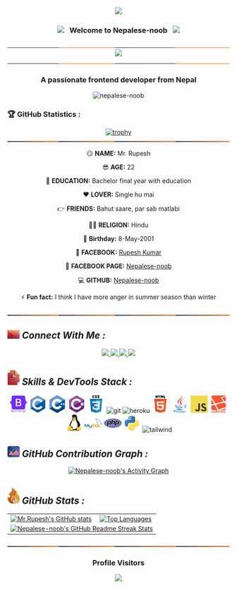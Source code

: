 <div align="center">
  <img src="https://img.shields.io/badge/MADE%20IN%20Nepal-Simple%20PROGRAMMER(bash,tkinter)-green?colorA=%23ff0000&colorB=%23017e40&style=flat-square">
</div>

<h3 align="center">
  <img src="https://emoji.discord.st/emojis/768b108d-274f-4f44-a634-8477b16efce7.gif" width="25">
  &nbsp; Welcome to Nepalese-noob &nbsp;
  <img src="https://emoji.discord.st/emojis/768b108d-274f-4f44-a634-8477b16efce7.gif" width="25">
</h3>

<div align="center">
  <img alt="line" src="https://github.com/DalpatRathore/dalpatrathore/blob/main/assets/images/line-1.svg">
</div>

<div align="center">
  <a href="https://git.io/typing-svg">
    <img src="https://readme-typing-svg.herokuapp.com?color=%23F70B10&size=15&lines=Me+Rupesh+Kumar+Mahato+hu...;Ye+sirf+1+name+nahi+hai...;Ye+ek+Brand+hai...;Thank+You+Everyone+Love+u+All...;Follow+karle;Profile+kaisa+laga?...">
  </a>
</div>

<div align="center">
  <img alt="line" src="https://github.com/DalpatRathore/dalpatrathore/blob/main/assets/images/line-1.svg">
</div>

<h3 align="center">A passionate frontend developer from Nepal</h3>

<p align="center">
  <img src="https://komarev.com/ghpvc/?username=Nepalese-noob&label=Profile%20views&color=eb4d3d&style=flat-square" alt="nepalese-noob" />
</p>

<h3 align="left"><b>🏆 GitHub Statistics :</b></h3>
<div align="center">
  <a href="https://github.com/nepalese-noob">
    <img title="trophy" src="https://github-profile-trophy.vercel.app/?username=Nepalese-noob&theme=monokai">
  </a>
</div>

<div align="center">
  <img alt="line" src="https://github.com/DalpatRathore/dalpatrathore/blob/main/assets/images/line-2.svg">
</div>

<div align="center">
  <p>😏 <strong>NAME:</strong> Mr. Rupesh</p>
  <p>😎 <strong>AGE:</strong> 22</p>
  <p>📕 <strong>EDUCATION:</strong> Bachelor final year with education</p>
  <p>❤ <strong>LOVER:</strong> Single hu mai</p>
  <p>👉 <strong>FRIENDS:</strong> Bahut saare, par sab matlabi</p>
  <p>🤲🏻 <strong>RELIGION:</strong> Hindu</p>
  <p>🙈 <strong>Birthday:</strong> 8-May-2001</p>
  <p>📱 <strong>FACEBOOK:</strong> <a href="https://www.facebook.com/mr.rupeshl">Rupesh Kumar</a></p>
  <p>📱 <strong>FACEBOOK PAGE:</strong> <a href="https://www.facebook.com/Nepalese-noob-102005712505313/">Nepalese-noob</a></p>
  <p>💻 <strong>GITHUB:</strong> <a href="https://github.com/nepalese-noob">Nepalese-noob</a></p>
  <p>⚡ <strong>Fun fact:</strong> I think I have more anger in summer season than winter</p>
</div>

<div align="center">
  <img alt="line" src="https://github.com/DalpatRathore/dalpatrathore/blob/main/assets/images/line-2.svg">
</div>

<h2 align="left"><img width="28" src="https://github.com/DalpatRathore/dalpatrathore/blob/main/assets/icons/icon-contact.png" /><i> Connect With Me :</i></h2>
<div align="center">
  <a href="https://www.instagram.com/rupeshkumarmahato97">
    <img src="https://img.shields.io/badge/IG-%40Rupesh.Kumar-red?style=for-the-badge&logo=instagram">
  </a>
  <a href="https://fb.com/4FR1D1.143">
    <img src="https://img.shields.io/badge/Facebook-green?style=for-the-badge&logo=facebook">
  </a>
  <a href="https://m.me/mr.rupeshl">
    <img src="https://img.shields.io/badge/Chat-Messenger-blue?style=for-the-badge&logo=messenger">
  </a>
  <a href="https://github.com/nepalese-noob">
    <img src="https://img.shields.io/badge/Github-Nepalese-Noobgreen?style=for-the-badge&logo=github">
  </a>
</div>

<h2 align="left"><img width="28" src="https://github.com/DalpatRathore/dalpatrathore/blob/main/assets/icons/icon-skills.png" /><i> Skills & DevTools Stack :</i></h2>
<div align="center">
  <img src="https://raw.githubusercontent.com/devicons/devicon/master/icons/bootstrap/bootstrap-plain-wordmark.svg" alt="bootstrap" width="40" height="40"/> 
  <img src="https://raw.githubusercontent.com/devicons/devicon/master/icons/c/c-original.svg" alt="c" width="40" height="40"/> 
  <img src="https://raw.githubusercontent.com/devicons/devicon/master/icons/cplusplus/cplusplus-original.svg" alt="cplusplus" width="40" height="40"/> 
  <img src="https://raw.githubusercontent.com/devicons/devicon/master/icons/csharp/csharp-original.svg" alt="csharp" width="40" height="40"/> 
  <img src="https://raw.githubusercontent.com/devicons/devicon/master/icons/css3/css3-original-wordmark.svg" alt="css3" width="40" height="40"/> 
  <img src="https://www.vectorlogo.zone/logos/git-scm/git-scm-icon.svg" alt="git" width="40" height="40"/> 
  <img src="https://www.vectorlogo.zone/logos/heroku/heroku-icon.svg" alt="heroku" width="40" height="40"/> 
  <img src="https://raw.githubusercontent.com/devicons/devicon/master/icons/html5/html5-original-wordmark.svg" alt="html5" width="40" height="40"/> 
  <img src="https://raw.githubusercontent.com/devicons/devicon/master/icons/java/java-original.svg" alt="java" width="40" height="40"/> 
  <img src="https://raw.githubusercontent.com/devicons/devicon/master/icons/javascript/javascript-original.svg" alt="javascript" width="40" height="40"/> 
  <img src="https://raw.githubusercontent.com/devicons/devicon/master/icons/laravel/laravel-plain-wordmark.svg" alt="laravel" width="40" height="40"/> 
  <img src="https://raw.githubusercontent.com/devicons/devicon/master/icons/linux/linux-original.svg" alt="linux" width="40" height="40"/> 
  <img src="https://raw.githubusercontent.com/devicons/devicon/master/icons/mysql/mysql-original-wordmark.svg" alt="mysql" width="40" height="40"/> 
  <img src="https://raw.githubusercontent.com/devicons/devicon/master/icons/php/php-original.svg" alt="php" width="40" height="40"/> 
  <img src="https://raw.githubusercontent.com/devicons/devicon/master/icons/python/python-original.svg" alt="python" width="40" height="40"/> 
  <img src="https://www.vectorlogo.zone/logos/tailwindcss/tailwindcss-icon.svg" alt="tailwind" width="40" height="40"/>
</div>

<h2 align="left"><img width="28" src="https://github.com/DalpatRathore/dalpatrathore/blob/main/assets/icons/icon-graph.png" /><i> GitHub Contribution Graph :</i></h2>
<div align="center">
  <a href="https://github.com/nepalese-noob/github-readme-activity-graph">
    <img alt="Nepalese-noob's Activity Graph" src="https://denvercoder1-activity-graph.herokuapp.com/graph/?username=nepalese-noob&bg_color=1F222E&color=F8D866&line=F85D7F&point=FFFFFF&hide_border=true">
  </a>
</div>

<h2 align="left"><img width="28" src="https://github.com/DalpatRathore/dalpatrathore/blob/main/assets/icons/icon-stats.png" /><i> GitHub Stats :</i></h2>
<table align="center">
  <tr>
    <td>
      <a href="https://github.com/nepalese-noob/github-readme-stats">
        <img src="https://github-readme-stats.vercel.app/api?username=nepalese-noob&count_private=true&show_icons=true&icon_color=FFA500&title_color=f4791f&bg_color=0,03071e,0F2027,03071e&text_color=abcdef&border_radius=10" alt="Mr.Rupesh's GitHub stats">
      </a>
    </td>
    <td>
      <a href="https://github.com/nepalese-noob/github-readme-stats">
        <img src="https://github-readme-stats.vercel.app/api/top-langs/?username=nepalese-noob&layout=compact&langs_count=10" alt="Top Languages">
      </a>
    </td>
  </tr>
  <tr>
    <td colspan="2" align="center">
      <a href="https://git.io/streak-stats">
        <img src="http://github-readme-streak-stats.herokuapp.com?user=nepalese-noob&hide_border=true&background=f6f8fa&stroke=001427&ring=e36414&fire=e36414&currStreakNum=03045e&sideNums=03045e&currStreakLabel=03045e&sideLabels=240046&dates=fb5607&date_format=j%20M%5B%20Y%5D" alt="Nepalese-noob's GitHub Readme Streak Stats">
      </a>
    </td>
  </tr>
</table>

<div align="center">
  <img alt="line" src="https://github.com/DalpatRathore/dalpatrathore/blob/main/assets/images/line-2.svg">
</div>

<h3 align="center">Profile Visitors</h3>
<div align="center">
  <img src="https://visitor-badge.glitch.me/badge?page_id=nepalese-noob.visitor-badge&left_color=blue&right_color=yellow">
</div>
